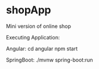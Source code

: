 # shopApp
Mini version of online shop

Executing Application:

Angular: 
cd angular
npm start

SpringBoot:
./mvnw spring-boot:run
